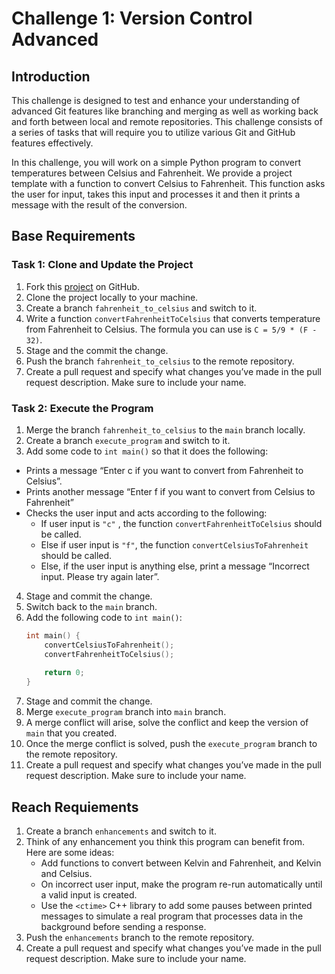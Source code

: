 # Challenge 1: Version Control Advanced

## Introduction

This challenge is designed to test and enhance your understanding of advanced Git features like branching and merging as well as working back and forth between local and remote repositories. This challenge consists of a series of tasks that will require you to utilize various Git and GitHub features effectively.

In this challenge, you will work on a simple Python program to convert temperatures between Celsius and Fahrenheit. We provide a project template with a function to convert Celsius to Fahrenheit. This function asks the user for input, takes this input and processes it and then it prints a message with the result of the conversion.

## Base Requirements

### Task 1: Clone and Update the Project

1. Fork this [project](https://github.com/ms1-learner/cpp-temp-converter.git) on GitHub.
2. Clone the project locally to your machine.
3. Create a branch `fahrenheit_to_celsius` and switch to it.
4. Write a function `convertFahrenheitToCelsius` that converts temperature from Fahrenheit to Celsius. The formula you can use is `C = 5/9 * (F - 32)`.
5. Stage and the commit the change.
6. Push the branch `fahrenheit_to_celsius` to the remote repository.
7. Create a pull request and specify what changes you’ve made in the pull request description. Make sure to include your name.

### Task 2: Execute the Program

1. Merge the branch `fahrenheit_to_celsius` to the `main` branch locally.
2. Create a branch `execute_program` and switch to it.
3. Add some code to `int main()` so that it does the following:
  - Prints a message “Enter c if you want to convert from Fahrenheit to Celsius”.
  - Prints another message “Enter f if you want to convert from Celsius to Fahrenheit”
  - Checks the user input and acts according to the following:
    - If user input is `"c"` , the function `convertFahrenheitToCelsius` should be called.
    - Else if user input is `"f"`, the function `convertCelsiusToFahrenheit` should be called.
    - Else, if the user input is anything else, print a message “Incorrect input. Please try again later”.
4. Stage and commit the change.
5. Switch back to the `main` branch.
6. Add the following code to `int main()`:
    ```cpp
    int main() {
        convertCelsiusToFahrenheit();
        convertFahrenheitToCelsius();
        
        return 0;
    }
    ```
1. Stage and commit the change.
2. Merge `execute_program` branch into `main` branch.
3. A merge conflict will arise, solve the conflict and keep the version of `main` that you created.
4. Once the merge conflict is solved, push the `execute_program` branch to the remote repository.
5. Create a pull request and specify what changes you’ve made in the pull request description. Make sure to include your name.

## Reach Requiements 

1. Create a branch `enhancements` and switch to it.
2. Think of any enhancement you think this program can benefit from. Here are some ideas:
   - Add functions to convert between Kelvin and Fahrenheit, and Kelvin and Celsius.
   - On incorrect user input, make the program re-run automatically until a valid input is created.
   - Use the `<ctime>` C++ library to add some pauses between printed messages to simulate a real program that processes data in the background before sending a response.
3. Push the `enhancements` branch to the remote repository.
4. Create a pull request and specify what changes you’ve made in the pull request description. Make sure to include your name.

